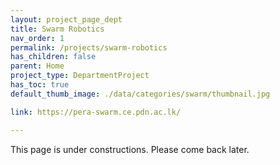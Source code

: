 ```yaml
---
layout: project_page_dept
title: Swarm Robotics
nav_order: 1
permalink: /projects/swarm-robotics
has_children: false
parent: Home
project_type: DepartmentProject
has_toc: true
default_thumb_image: ./data/categories/swarm/thumbnail.jpg

link: https://pera-swarm.ce.pdn.ac.lk/

---
```


This page is under constructions. Please come back later.
